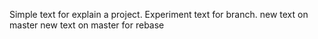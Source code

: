 Simple text for explain a project.
Experiment text for branch.
new text on master
new text on master for rebase
